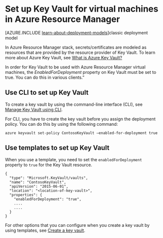 <properties
    pageTitle="Set up Key Vault for virtual machines in Azure Resource Manager | Microsoft Azure"
    description="How to set up Key Vault for use with an Azure Resource Manager virtual machine."
    services="virtual-machines-linux"
    documentationCenter=""
    authors="singhkays"
    manager="timlt"
    editor=""
    tags="azure-resource-manager"/>

<tags
    ms.service="virtual-machines-linux"
    ms.workload="infrastructure-services"
    ms.tgt_pltfrm="vm-linux"
    ms.devlang="na"
    ms.topic="article"
    ms.date="05/31/2016"
    ms.author="singhkay"/>

# <a name="set-up-key-vault-for-virtual-machines-in-azure-resource-manager"></a>Set up Key Vault for virtual machines in Azure Resource Manager

[AZURE.INCLUDE [learn-about-deployment-models](../../includes/learn-about-deployment-models-rm-include.md)]classic deployment model

In Azure Resource Manager stack, secrets/certificates are modeled as resources that are provided by the resource provider of Key Vault. To learn more about Azure Key Vault, see [What is Azure Key Vault?](../key-vault/key-vault-whatis.md)

In order for Key Vault to be used with Azure Resource Manager virtual machines, the *EnabledForDeployment* property on Key Vault must be set to true. You can do this in various clients.”

## <a name="use-cli-to-set-up-key-vault"></a>Use CLI to set up Key Vault
To create a key vault by using the command-line interface (CLI), see [Manage Key Vault using CLI](../key-vault/key-vault-manage-with-cli.md#create-a-key-vault).

For CLI, you have to create the key vault before you assign the deployment policy. You can do this by using the following command:

    azure keyvault set-policy ContosoKeyVault –enabled-for-deployment true

## <a name="use-templates-to-set-up-key-vault"></a>Use templates to set up Key Vault
When you use a template, you need to set the `enabledForDeployment` property to `true` for the Key Vault resource.

    {
      "type": "Microsoft.KeyVault/vaults",
      "name": "ContosoKeyVault",
      "apiVersion": "2015-06-01",
      "location": "<location-of-key-vault>",
      "properties": {
        "enabledForDeployment": "true",
        ....
        ....
      }
    }

For other options that you can configure when you create a key vault by using templates, see [Create a key vault](https://azure.microsoft.com/documentation/templates/101-key-vault-create/).
